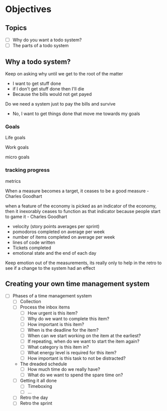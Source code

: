 # Objectives

## Topics

- [ ] Why do you want a todo system?
- [ ] The parts of a todo system

## Why a todo system?

Keep on asking why until we get to the root of the matter

- I want to get stuff done
- if I don't get stuff done then I'll die
- Because the bills would not get payed

Do we need a system just to pay the bills and survive

- No, I want to get things done that move me towards my goals

### Goals

Life goals

Work goals

micro goals

### tracking progress

metrics

When a measure becomes a target, it ceases to be a good measure -  Charles Goodhart

when a feature of the economy is picked as an indicator of the economy, then it inexorably ceases to function as that indicator because people start to game it - Charles Goodhart

- velocity (story points averages per sprint)
- pomodoros completed on average per week
- number of items completed on average per week
- lines of code written
- Tickets completed
- emotional state and the end of each day

Keep emotion out of the measurements, its really only to help in the retro to see if a change to the system had an effect

## Creating your own time management system

- [ ] Phases of a time management system
  - [ ] Collection
  - [ ] Process the inbox items
    - [ ] How urgent is this item?
    - [ ] Why do we want to complete this item?
    - [ ] How important is this item?
    - [ ] When is the deadline for the item?
    - [ ] When can we start working on the item at the earliest?
    - [ ] If repeating, when do we want to start the item again?
    - [ ] What category is this item in?
    - [ ] What energy level is required for this item?
    - [ ] How important is this task to not be distracted?
  - The dreaded schedule
    - [ ] How much time do we really have?
    - [ ] What do we want to spend the spare time on?
  - [ ] Getting it all done
    - [ ] Timeboxing
    - [ ] ...
  - [ ] Retro the day
  - [ ] Retro the sprint